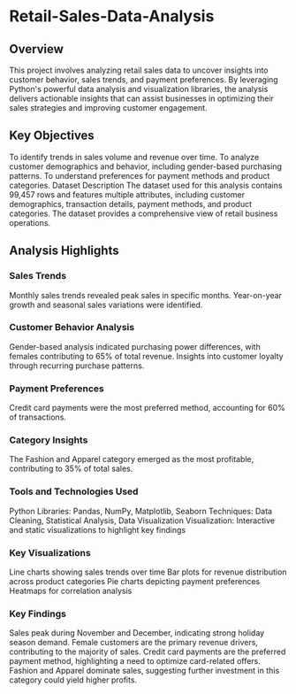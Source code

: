 # Retail-Sales-Data-Analysis

## Overview
This project involves analyzing retail sales data to uncover insights into customer behavior, sales trends, and payment preferences. By leveraging Python's powerful data analysis and visualization libraries, the analysis delivers actionable insights that can assist businesses in optimizing their sales strategies and improving customer engagement.

## Key Objectives
To identify trends in sales volume and revenue over time.
To analyze customer demographics and behavior, including gender-based purchasing patterns.
To understand preferences for payment methods and product categories.
Dataset Description
The dataset used for this analysis contains 99,457 rows and features multiple attributes, including customer demographics, transaction details, payment methods, and product categories. The dataset provides a comprehensive view of retail business operations.

## Analysis Highlights
### Sales Trends

 Monthly sales trends revealed peak sales in specific months.
 Year-on-year growth and seasonal sales variations were identified.
 
### Customer Behavior Analysis

 Gender-based analysis indicated purchasing power differences, with females contributing to 65% of total revenue.
 Insights into customer loyalty through recurring purchase patterns.
 
### Payment Preferences

Credit card payments were the most preferred method, accounting for 60% of transactions.

### Category Insights

The Fashion and Apparel category emerged as the most profitable, contributing to 35% of total sales.

### Tools and Technologies Used
Python Libraries: Pandas, NumPy, Matplotlib, Seaborn
Techniques: Data Cleaning, Statistical Analysis, Data Visualization
Visualization: Interactive and static visualizations to highlight key findings
### Key Visualizations
Line charts showing sales trends over time
Bar plots for revenue distribution across product categories
Pie charts depicting payment preferences
Heatmaps for correlation analysis
### Key Findings
Sales peak during November and December, indicating strong holiday season demand.
Female customers are the primary revenue drivers, contributing to the majority of sales.
Credit card payments are the preferred payment method, highlighting a need to optimize card-related offers.
Fashion and Apparel dominate sales, suggesting further investment in this category could yield higher profits.
